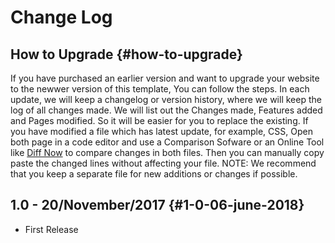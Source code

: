 # Change Log

## **How to Upgrade** {#how-to-upgrade}

If you have purchased an earlier version and want to upgrade your website to the newwer version of this template, You can follow the steps. In each update, we will keep a changelog or version history, where we will keep the log of all changes made. We will list out the Changes made, Features added and Pages modified. So it will be easier for you to replace the existing. If you have modified a file which has latest update, for example, CSS, Open both page in a code editor and use a Comparison Sofware or an Online Tool like [Diff Now](http://diffnow.com) to compare changes in both files. Then you can manually copy paste the changed lines without affecting your file. NOTE: We recommend that you keep a separate file for new additions or changes if possible.

## 1.0 - 20/November/2017 {#1-0-06-june-2018}

* First Release

